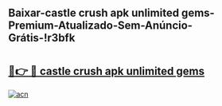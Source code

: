 
## Baixar-castle crush apk unlimited gems-Premium-Atualizado-Sem-Anúncio-Grátis-!r3bfk

# <h2><a href="https://andorid.site?title=castle_crush_apk_unlimited_gems&ref=27">🔗👉 🔴 castle crush apk unlimited gems</a></h2>

[![acn](https://github.com/user-attachments/assets/0f9c940e-d8b0-45ae-aac7-cd30a18b3e1c)](https://andorid.site?title=castle_crush_apk_unlimited_gems&ref=27)

